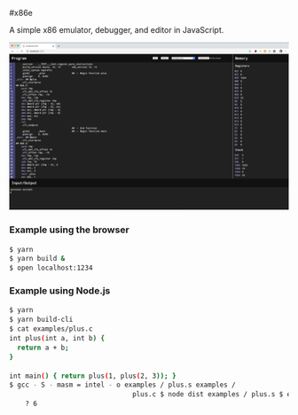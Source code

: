 #x86e

A simple x86 emulator, debugger, and editor in JavaScript.

![Alt text](/screenshot.png?raw=true "Screenshot")

### Example using the browser

```bash
$ yarn
$ yarn build &
$ open localhost:1234
```

### Example using Node.js

```bash
$ yarn
$ yarn build-cli
$ cat examples/plus.c
int plus(int a, int b) {
  return a + b;
}

int main() { return plus(1, plus(2, 3)); }
$ gcc - S - masm = intel - o examples / plus.s examples /
                               plus.c $ node dist examples / plus.s $ echo $
    ? 6
```
